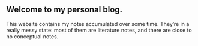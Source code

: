 ## Welcome to my personal blog.

This website contains my notes accumulated over some time. They’re in a really messy state: most of them are literature notes, and there are close to no conceptual notes.
